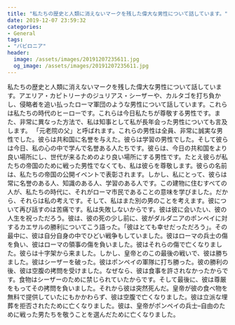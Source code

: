 ```yaml
---
title: "私たちの歴史と人類に消えないマークを残した偉大な男性について話しています。"
date: 2019-12-07 23:59:32
categories:
- General
tags:
- "バビロニア"
header:
  image: /assets/images/20191207235611.jpg
  og_image: /assets/images/20191207235611.jpg
---
```


私たちの歴史と人類に消えないマークを残した偉大な男性について話しています。アエリア・カピトリーナのジュリアス・シーザーや、カルタゴを打ち負かし、侵略者を追い払ったローマ軍団のような男性について話しています。これらは私たちの時代のヒーローです。これらは今日私たちが尊敬する男性です。また、非常に異なった方法で、私は知事として私が長年会った男性についても言及します。 「元老院の父」と呼ばれます。これらの男性は全員、非常に誠実な男性でした。彼らは共和国に名誉を与えた。彼らは学習の男性でした。そして彼らは今日、私の心の中で学んで名誉ある人たちです。彼らは、今日の共和国をより良い場所にし、世代が来るためのより良い場所にする男性です。たとえ彼らが私たちの帝国のために戦った男性でなくても、私は彼らを尊敬します。彼らの名前は、私たちの帝国の公開イベントで表彰されます。しかし、私にとって、彼らは常に名誉のある人、知識のある人、学習のある人です。この建物に住むすべての人が、私たちの時代に、それがローマ市民であることの意味を学びました。だから、それらは私の考えです。そして、私はまた別の男のことを考えます。彼について再び話すのは苦痛です。私は失敗しないからです。彼は彼に会いたい、彼の人生を祝っただろう。彼は、彼の死の少し前に、彼がダルダニアのポンペイに対するカエサルの勝利についてこう語った。「彼はとても幸せだっただろう」。その最中に、彼は自分自身の中でひどい戦争もしていました。彼はローマの兵士の傷を負い、彼はローマの領事の傷を負いました。彼はそれらの傷で亡くなりました。彼らは十字架から来ました。しかし、皇帝とのこの最後の戦いで、彼は勝ちました。彼はシーザーを破った。彼はポンペイの軍隊に打ち勝った。彼の勝利の後、彼は空腹の拷問を受けました。なぜなら、彼は食事を許されなかったからです。食物はシーザーのために禁じられていたからです。そして最後に、彼は尊厳をもってその拷問を負いました。それから彼は突然死んだ。皇帝が彼の食べ物を無料で提供していたにもかかわらず、彼は空腹で亡くなりました。彼は立派な埋葬を拒否されたために亡くなりました。彼は、皇帝がポンペイの兵士–自由のために戦った男たちを敬うことを選んだために亡くなりました。
